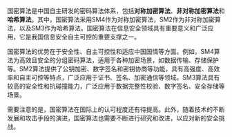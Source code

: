 国密算法是中国自主研发的密码算法体系，包括**对称加密算法**、**非对称加密算法**和**哈希算法**。其中，国密算法采用SM4作为对称加密算法，SM2作为非对称加密算法，以及SM3作为哈希算法。国密算法在信息安全领域具有重要意义和广泛应用，它是我国信息安全自主可控的重要支撑之一。

国密算法的优势在于安全性、自主可控性和适应中国国情等方面。例如，SM4算法为高效且安全的分组密码算法，适用于各种加密场景，如数据传输、存储保护等。SM2算法提供了公钥加密、数字签名和密钥协商等功能，具有高强度、高效率和自主可控等特点，广泛应用于证书、签名、加密通信等领域。SM3算法具有较高的安全性和抗碰撞能力，广泛应用于数据完整性校验、数字签名、安全存储等场景。

需要注意的是，国密算法在国际上的认可程度还有待提高。此外，随着技术的不断发展和攻击手段的演进，国密算法也需要不断进行研究和改进，以应对新的安全挑战。

